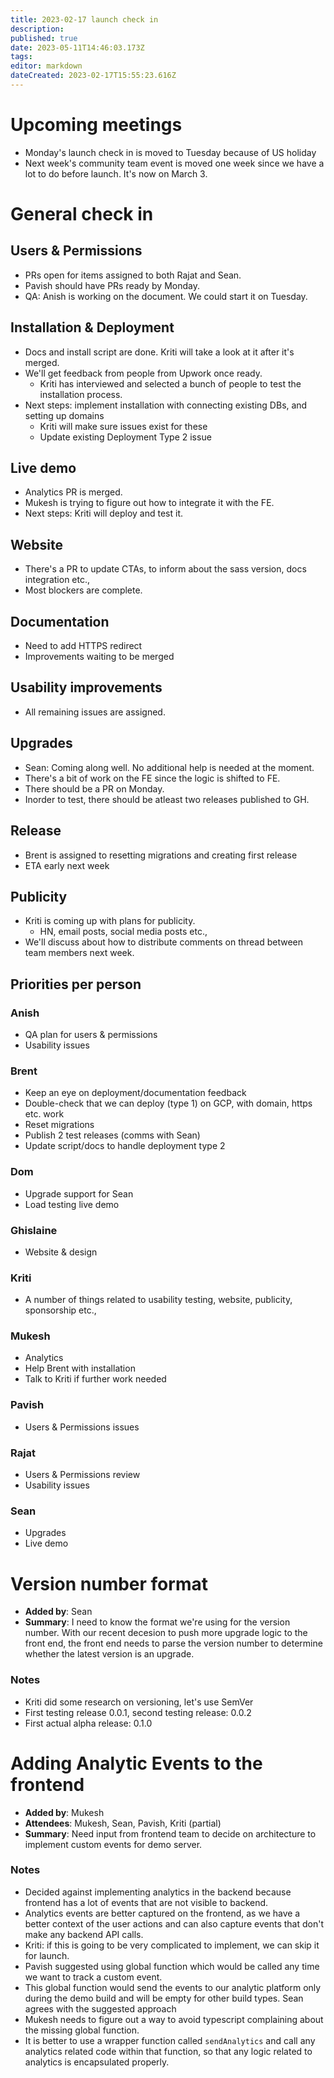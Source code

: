 ```yaml
---
title: 2023-02-17 launch check in
description: 
published: true
date: 2023-05-11T14:46:03.173Z
tags: 
editor: markdown
dateCreated: 2023-02-17T15:55:23.616Z
---
```


# Upcoming meetings
- Monday's launch check in is moved to Tuesday because of US holiday
- Next week's community team event is moved one week since we have a lot to do before launch. It's now on March 3.

# General check in

## Users & Permissions
- PRs open for items assigned to both Rajat and Sean.
- Pavish should have PRs ready by Monday.
- QA: Anish is working on the document. We could start it on Tuesday.

## Installation & Deployment
- Docs and install script are done. Kriti will take a look at it after it's merged.
- We'll get feedback from people from Upwork once ready.
    - Kriti has interviewed and selected a bunch of people to test the installation process.
- Next steps: implement installation with connecting existing DBs, and setting up domains
    - Kriti will make sure issues exist for these
    - Update existing Deployment Type 2 issue

## Live demo
- Analytics PR is merged.
- Mukesh is trying to figure out how to integrate it with the FE.
- Next steps: Kriti will deploy and test it.

## Website
- There's a PR to update CTAs, to inform about the sass version, docs integration etc.,
- Most blockers are complete.

## Documentation
- Need to add HTTPS redirect
- Improvements waiting to be merged

## Usability improvements
- All remaining issues are assigned.

## Upgrades
- Sean: Coming along well. No additional help is needed at the moment.
- There's a bit of work on the FE since the logic is shifted to FE.
- There should be a PR on Monday.
- Inorder to test, there should be atleast two releases published to GH.

## Release
- Brent is assigned to resetting migrations and creating first release
- ETA early next week

## Publicity
- Kriti is coming up with plans for publicity.
    - HN, email posts, social media posts etc.,
- We'll discuss about how to distribute comments on thread between team members next week.

## Priorities per person

### Anish
- QA plan for users & permissions
- Usability issues

### Brent
- Keep an eye on deployment/documentation feedback
- Double-check that we can deploy (type 1) on GCP, with domain, https etc. work
- Reset migrations
- Publish 2 test releases (comms with Sean)
- Update script/docs to handle deployment type 2

### Dom
- Upgrade support for Sean
- Load testing live demo

### Ghislaine
- Website & design

### Kriti
- A number of things related to usability testing, website, publicity, sponsorship etc.,

### Mukesh
- Analytics
- Help Brent with installation
- Talk to Kriti if further work needed

### Pavish
- Users & Permissions issues

### Rajat
- Users & Permissions review
- Usability issues

### Sean
- Upgrades
- Live demo

# Version number format
- **Added by**: Sean
- **Summary**: I need to know the format we're using for the version number. With our recent decesion to push more upgrade logic to the front end, the front end needs to parse the version number to determine whether the latest version is an upgrade.

### Notes
- Kriti did some research on versioning, let's use SemVer
- First testing release 0.0.1, second testing release: 0.0.2
- First actual alpha release: 0.1.0


# Adding Analytic Events to the frontend

- **Added by**: Mukesh
- **Attendees**: Mukesh, Sean, Pavish, Kriti (partial)
- **Summary**: Need input from frontend team to decide on architecture to implement custom events for demo server.

### Notes
- Decided against implementing analytics in the backend because frontend has a lot of events that are not visible to backend.
- Analytics events are better captured on the frontend, as we have a better context of the user actions and can also capture events that don't make any backend API calls. 
- Kriti: if this is going to be very complicated to implement, we can skip it for launch.
- Pavish suggested using global function which would be called any time we want to track a custom event. 
- This global function would send the events to our analytic platform only during the demo build and will be empty for other build types. Sean agrees with the suggested approach
- Mukesh needs to figure out a way to avoid typescript complaining about the missing global function. 
- It is better to use a wrapper function called `sendAnalytics` and call any analytics related code within that function, so that any logic related to analytics is encapsulated properly.

